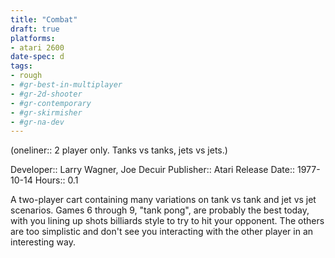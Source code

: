 ```yaml
---
title: "Combat"
draft: true
platforms:
- atari 2600
date-spec: d
tags:
- rough
- #gr-best-in-multiplayer 
- #gr-2d-shooter 
- #gr-contemporary 
- #gr-skirmisher 
- #gr-na-dev 
---
```


(oneliner:: 2 player only. Tanks vs tanks, jets vs jets.)

Developer:: Larry Wagner, Joe Decuir
Publisher:: Atari
Release Date:: 1977-10-14
Hours:: 0.1

A two-player cart containing many variations on tank vs tank and jet vs jet scenarios. Games 6 through 9, "tank pong", are probably the best today, with you lining up shots billiards style to try to hit your opponent. The others are too simplistic and don't see you interacting with the other player in an interesting way.